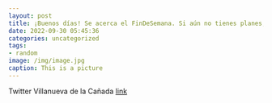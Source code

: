 ```yaml
---
layout: post
title: ¡Buenos días! Se acerca el FinDeSemana. Si aún no tienes planes, en AtlantisAquarium 🐧🦈🐢puedes disfrutar de un descuento espec...
date: 2022-09-30 05:45:36
categories: uncategorized
tags:
- random
image: /img/image.jpg
caption: This is a picture
---
```

Twitter Villanueva de la Cañada [link](https://twitter.com/AytoVDLCanada/status/1575381254014439424)
